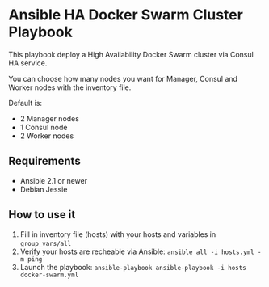 # Ansible HA Docker Swarm Cluster Playbook

This playbook deploy a High Availability Docker Swarm cluster via Consul HA
service.

You can choose how many nodes you want for Manager, Consul and Worker nodes
with the inventory file.

Default is:

* 2 Manager nodes
* 1 Consul node
* 2 Worker nodes

## Requirements

* Ansible 2.1 or newer
* Debian Jessie

## How to use it

1. Fill in inventory file (hosts) with your hosts and variables in
   `group_vars/all`
2. Verify your hosts are recheable via Ansible: `ansible all -i hosts.yml -m ping`
3. Launch the playbook: `ansible-playbook ansible-playbook -i hosts docker-swarm.yml`
